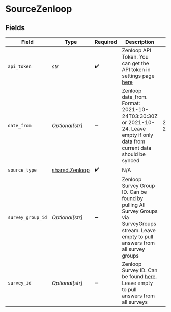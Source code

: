 # SourceZenloop


## Fields

| Field                                                                                                                                          | Type                                                                                                                                           | Required                                                                                                                                       | Description                                                                                                                                    | Example                                                                                                                                        |
| ---------------------------------------------------------------------------------------------------------------------------------------------- | ---------------------------------------------------------------------------------------------------------------------------------------------- | ---------------------------------------------------------------------------------------------------------------------------------------------- | ---------------------------------------------------------------------------------------------------------------------------------------------- | ---------------------------------------------------------------------------------------------------------------------------------------------- |
| `api_token`                                                                                                                                    | *str*                                                                                                                                          | :heavy_check_mark:                                                                                                                             | Zenloop API Token. You can get the API token in settings page <a href="https://app.zenloop.com/settings/api">here</a>                          |                                                                                                                                                |
| `date_from`                                                                                                                                    | *Optional[str]*                                                                                                                                | :heavy_minus_sign:                                                                                                                             | Zenloop date_from. Format: 2021-10-24T03:30:30Z or 2021-10-24. Leave empty if only data from current data should be synced                     | 2021-10-24T03:30:30Z                                                                                                                           |
| `source_type`                                                                                                                                  | [shared.Zenloop](../../models/shared/zenloop.md)                                                                                               | :heavy_check_mark:                                                                                                                             | N/A                                                                                                                                            |                                                                                                                                                |
| `survey_group_id`                                                                                                                              | *Optional[str]*                                                                                                                                | :heavy_minus_sign:                                                                                                                             | Zenloop Survey Group ID. Can be found by pulling All Survey Groups via SurveyGroups stream. Leave empty to pull answers from all survey groups |                                                                                                                                                |
| `survey_id`                                                                                                                                    | *Optional[str]*                                                                                                                                | :heavy_minus_sign:                                                                                                                             | Zenloop Survey ID. Can be found <a href="https://app.zenloop.com/settings/api">here</a>. Leave empty to pull answers from all surveys          |                                                                                                                                                |